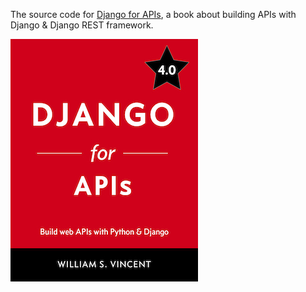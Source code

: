 The source code for [Django for APIs](https://djangoforapis.com/), a book about building  APIs with Django & Django REST framework.

![Django for APIs Cover](cover.jpg)